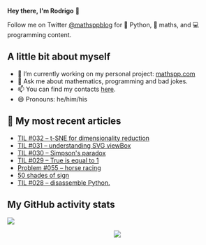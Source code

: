 **Hey there, I'm Rodrigo** 👋

Follow me on Twitter [@mathsppblog][twitter] for 🐍 Python, 🧠 maths, and 💻 programming content.


## A little bit about myself

- 🔭 I’m currently working on my personal project: [mathspp.com](https://mathspp.com)
- 💬 Ask me about mathematics, programming and bad jokes.
- 📫 You can find my contacts [here](https://mathspp.com/about#contacts).
- 😄 Pronouns: he/him/his


## 📖 My most recent articles

<!-- BLOG-POST-LIST:START -->
- [TIL #032 – t-SNE for dimensionality reduction](https://mathspp.com/blog/til/032)
- [TIL #031 – understanding SVG viewBox](https://mathspp.com/blog/til/031)
- [TIL #030 – Simpson&#39;s paradox](https://mathspp.com/blog/til/030)
- [TIL #029 – True is equal to 1](https://mathspp.com/blog/til/029)
- [Problem #055 – horse racing](https://mathspp.com/blog/problems/horse-racing)
- [50 shades of sign](https://mathspp.com/blog/50-shades-of-sign)
- [TIL #028 – disassemble Python.](https://mathspp.com/blog/til/028)
<!-- BLOG-POST-LIST:END -->


##  My GitHub activity stats

![](https://github-readme-stats.vercel.app/api?username=RodrigoGiraoSerrao&hide=stars&count_private=true&show_icons=true)

<p align='center'><img src='https://visitor-badge.laobi.icu/badge?page_id=RodrigoGiraoSerrao'></p>

[twitter]: https://twitter.com/mathsppblog
